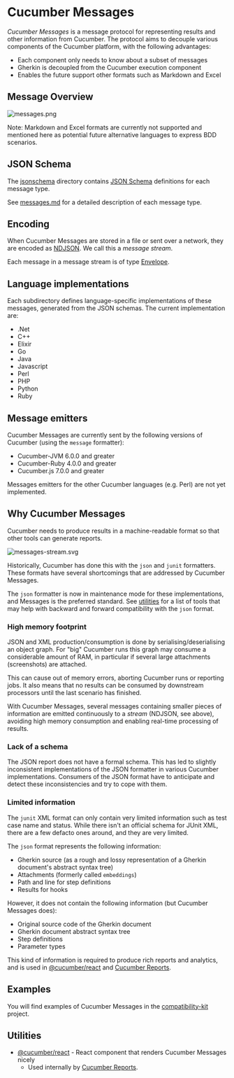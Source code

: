 # Cucumber Messages

_Cucumber Messages_ is a message protocol for representing results and other information
from Cucumber. The protocol aims to decouple various components of the Cucumber platform, with the following advantages:

- Each component only needs to know about a subset of messages
- Gherkin is decoupled from the Cucumber execution component
- Enables the future support other formats such as Markdown and Excel

## Message Overview

![messages.png](messages.png)

Note: Markdown and Excel formats are currently not supported and mentioned here as potential future alternative languages to express BDD scenarios.

## JSON Schema

The [jsonschema](jsonschema) directory contains [JSON Schema](https://json-schema.org/)
definitions for each message type.

See [messages.md](messages.md) for a detailed description of each message type.

## Encoding

When Cucumber Messages are stored in a file or sent over a network, they are
encoded as [NDJSON](http://ndjson.org/). We call this a _message stream_.

Each message in a message stream is of type [Envelope](messages.md#envelope).

## Language implementations

Each subdirectory defines language-specific implementations of these messages,
generated from the JSON schemas. The current implementation are:

- .Net
- C++
- Elixir
- Go
- Java
- Javascript
- Perl
- PHP
- Python
- Ruby

## Message emitters

Cucumber Messages are currently sent by the following versions of Cucumber (using the `message` formatter):

- Cucumber-JVM 6.0.0 and greater
- Cucumber-Ruby 4.0.0 and greater
- Cucumber.js 7.0.0 and greater

Messages emitters for the other Cucumber languages (e.g. Perl) are not yet implemented.

## Why Cucumber Messages

Cucumber needs to produce results in a machine-readable format so that other tools can generate reports.

![messages-stream.svg](messages-stream.svg)

Historically, Cucumber has done this with the `json` and `junit` formatters.
These formats have several shortcomings that are addressed by Cucumber Messages.

The `json` formatter is now in maintenance mode for these implementations, and Messages is the preferred standard.
See [utilities](#utilities) for a list of tools that may help with backward and forward compatibility
with the `json` format.

### High memory footprint

JSON and XML production/consumption is done by serialising/deserialising an object graph. For "big" Cucumber
runs this graph may consume a considerable amount of RAM, in particular if several large attachments
(screenshots) are attached.

This can cause out of memory errors, aborting Cucumber runs or reporting jobs. It also means that no results can be
consumed by downstream processors until the last scenario has finished.

With Cucumber Messages, several messages containing smaller pieces of information are emitted
continuously to a _stream_ (NDJSON, see above), avoiding high memory consumption and enabling real-time processing
of results.

### Lack of a schema

The JSON report does not have a formal schema. This has led to slightly inconsistent implementations
of the JSON formatter in various Cucumber implementations. Consumers of the JSON format have
to anticipate and detect these inconsistencies and try to cope with them.

### Limited information

The `junit` XML format can only contain very limited information such as test case name and status.
While there isn't an official schema for JUnit XML, there are a few defacto ones around, and they
are very limited.

The `json` format represents the following information:

- Gherkin source (as a rough and lossy representation of a Gherkin document's abstract syntax tree)
- Attachments (formerly called `embeddings`)
- Path and line for step definitions
- Results for hooks

However, it does not contain the following information (but Cucumber Messages does):

- Original source code of the Gherkin document
- Gherkin document abstract syntax tree
- Step definitions
- Parameter types

This kind of information is required to produce rich reports and analytics, and is
used in [@cucumber/react](https://github.com/cucumber/cucumber-react) and [Cucumber Reports](https://reports.cucumber.io/).

## Examples

You will find examples of Cucumber Messages in the [compatibility-kit](https://github.com/cucumber/compatibility-kit/) project.

## Utilities

- [@cucumber/react](https://github.com/cucumber/cucumber-react) - React component that renders Cucumber Messages nicely
  - Used internally by [Cucumber Reports](https://reports.cucumber.io/).
